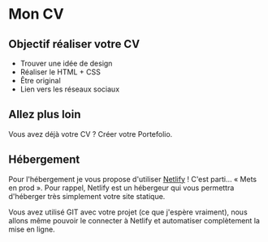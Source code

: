 # Mon CV

## Objectif réaliser votre CV

- Trouver une idée de design
- Réaliser le HTML + CSS
- Être original
- Lien vers les réseaux sociaux

## Allez plus loin

Vous avez déjà votre CV ? Créer votre Portefolio.

## Hébergement

Pour l'hébergement je vous propose d'utiliser [Netlify](https://www.netlify.com/) ! C'est parti… « Mets en prod ». Pour rappel, Netlify est un hébergeur qui vous permettra d'héberger très simplement votre site statique.

Vous avez utilisé GIT avec votre projet (ce que j'espère vraiment), nous allons même pouvoir le connecter à Netlify et automatiser complètement la mise en ligne.
